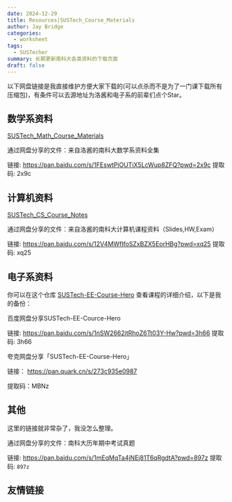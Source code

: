```yaml
---
date: 2024-12-29
title: Resources|SUSTech_Course_Materials
author: Jay Bridge
categories:
  - worksheet
tags:
  - SUSTecher
summary: 长期更新南科大各类资料的下载页面
draft: false
---
```


以下网盘链接是我直接维护方便大家下载的(可以点杀而不是为了一门课下载所有压缩包)，有条件可以去源地址为洛酱和电子系的前辈们点个Star。

## 数学系资料

[SUSTech_Math_Course_Materials](https://github.com/LunaQu4kez/SUSTech_Math_Course_Materials)

通过网盘分享的文件：来自洛酱的南科大数学系资料全集

链接: https://pan.baidu.com/s/1FEswtPiOUTiX5LcWup8ZFQ?pwd=2x9c 提取码: 2x9c

## 计算机资料

[SUSTech_CS_Course_Notes](https://github.com/LunaQu4kez/SUSTech_CS_Course_Notes)

通过网盘分享的文件：来自洛酱的南科大计算机课程资料（Slides,HW,Exam）

链接: https://pan.baidu.com/s/12V4MWfIfoSZxBZX5EorHBg?pwd=xq25 提取码: xq25

## 电子系资料

你可以在这个仓库 [SUSTech-EE-Course-Hero](https://github.com/SUSTech-EE-Course-Hero/SUSTech-EE-Course-Hero) 查看课程的详细介绍，以下是我的备份：

百度网盘分享SUSTech-EE-Cource-Hero

链接: https://pan.baidu.com/s/1nSW2662itRhoZ6Tt03Y-Hw?pwd=3h66 提取码: 3h66

夸克网盘分享「SUSTech-EE-Course-Hero」

链接： https://pan.quark.cn/s/273c935e0987

提取码：MBNz

## 其他

这里的链接就非常杂了，我没怎么整理。

通过网盘分享的文件：南科大历年期中考试真题

链接: https://pan.baidu.com/s/1mEqMqTa4jNEj81T6qRgdtA?pwd=897z 提取码: `897z`

## 友情链接
